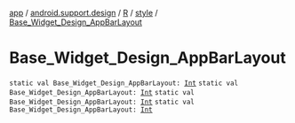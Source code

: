 [app](../../../index.md) / [android.support.design](../../index.md) / [R](../index.md) / [style](index.md) / [Base_Widget_Design_AppBarLayout](.)

# Base_Widget_Design_AppBarLayout

`static val Base_Widget_Design_AppBarLayout: `[`Int`](https://kotlinlang.org/api/latest/jvm/stdlib/kotlin/-int/index.html)
`static val Base_Widget_Design_AppBarLayout: `[`Int`](https://kotlinlang.org/api/latest/jvm/stdlib/kotlin/-int/index.html)
`static val Base_Widget_Design_AppBarLayout: `[`Int`](https://kotlinlang.org/api/latest/jvm/stdlib/kotlin/-int/index.html)
`static val Base_Widget_Design_AppBarLayout: `[`Int`](https://kotlinlang.org/api/latest/jvm/stdlib/kotlin/-int/index.html)